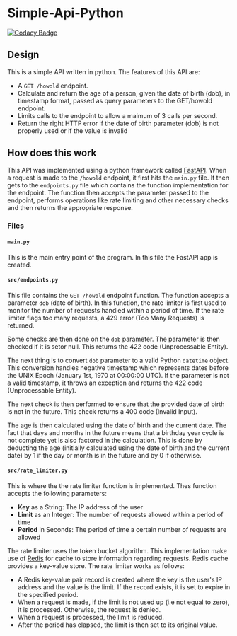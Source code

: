 # Simple-Api-Python

[![Codacy Badge](https://app.codacy.com/project/badge/Grade/bc2de4f14c2149aaa63975f776eead50)](https://www.codacy.com/gh/DonTee-Why/simple-api-python/dashboard?utm_source=github.com&amp;utm_medium=referral&amp;utm_content=DonTee-Why/simple-api-python&amp;utm_campaign=Badge_Grade)

## Design

This is a simple API written in python. The features of this API are:

- A `GET /howold` endpoint.
- Calculate and return the age of a person, given the date of birth (dob), in timestamp format, passed as query parameters to the GET/howold endpoint.
- Limits calls to the endpoint to allow a maimum of 3 calls per second.
- Return the right HTTP error if the date of birth parameter (dob) is not properly used or if the value is invalid

## How does this work

This API was implemented using a python framework called [FastAPI](https://fastapi.tiangolo.com/). When a request is made to the `/howold` endpoint, it first hits the `main.py` file. It then gets to the `endpoints.py` file which contains the function implementation for the endpoint. The function then accepts the parameter passed to the endpoint, performs operations like rate limiting and other necessary checks and then returns the appropriate response.

### Files

#### `main.py`

This is the main entry point of the program. In this file the FastAPI app is created.

#### `src/endpoints.py`

This file contains the `GET /howold` endpoint function. The function accepts a parameter `dob` (date of birth). In this function, the rate limiter is first used to monitor the number of requests handled within a period of time. If the rate limiter flags too many requests, a 429 error (Too Many Requests) is returned.

Some checks are then done on the `dob` parameter. The parameter is then checked if it is setor null. This returns the 422 code (Unprocessable Entity).

The next thing is to convert `dob` parameter to a valid Python `datetime` object. This conversion handles negative timestamp which represents dates before the UNIX Epoch (January 1st, 1970 at 00:00:00 UTC). If the parameter is not a valid timestamp, it throws an exception and returns the 422 code (Unprocessable Entity).

The next check is then performed to ensure that the provided date of birth is not in the future. This check returns a 400 code (Invalid Input).

The age is then calculated using the date of birth and the current date. The fact that days and months in the future means that a birthday year cycle is not complete yet is also factored in the calculation. This is done by deducting the age (initially calculated using the date of birth and the current date) by 1 if the day or month is in the future and by 0 if otherwise.

#### `src/rate_limiter.py`

This is where the the rate limiter function is implemented. Thes function accepts the following parameters:

- **Key** as a String: The IP address of the user
- **Limit** as an Integer: The number of requests allowed within a period of time
- **Period** in Seconds: The period of time a certain number of requests are allowed

The rate limiter uses the token bucket algorithm. This implementation make use of [Redis](https://redis.io/) for cache to store information regarding requests. Redis cache provides a key-value store. The rate limiter works as follows:

- A Redis key-value pair record is created where the key is the user's IP address and the value is the limit. If the record exists, it is set to expire in the specified period.
- When a request is made, if the limit is not used up (i.e not equal to zero), it is processed. Otherwise, the request is denied.
- When a request is processed, the limit is reduced.
- After the period has elapsed, the limit is then set to its original value.
